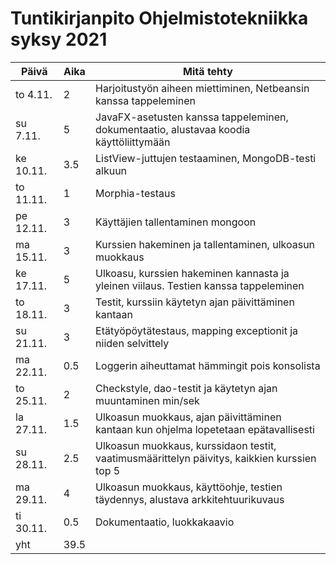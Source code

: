 # Tuntikirjanpito Ohjelmistotekniikka syksy 2021

| Päivä | Aika | Mitä tehty |
|---|---|---|
to 4.11.|2|Harjoitustyön aiheen miettiminen, Netbeansin kanssa tappeleminen
su 7.11.|5|JavaFX-asetusten kanssa tappeleminen, dokumentaatio, alustavaa koodia käyttöliittymään
ke 10.11.|3.5|ListView-juttujen testaaminen, MongoDB-testi alkuun
to 11.11.|1|Morphia-testaus
pe 12.11.|3|Käyttäjien tallentaminen mongoon
ma 15.11.|3|Kurssien hakeminen ja tallentaminen, ulkoasun muokkaus
ke 17.11.|5|Ulkoasu, kurssien hakeminen kannasta ja yleinen viilaus. Testien kanssa tappeleminen
to 18.11.|3|Testit, kurssiin käytetyn ajan päivittäminen kantaan
su 21.11.|3|Etätyöpöytätestaus, mapping exceptionit ja niiden selvittely
ma 22.11.|0.5|Loggerin aiheuttamat hämmingit pois konsolista
to 25.11.|2|Checkstyle, dao-testit ja käytetyn ajan muuntaminen min/sek
la 27.11.|1.5|Ulkoasun muokkaus, ajan päivittäminen kantaan kun ohjelma lopetetaan epätavallisesti
su 28.11.|2.5|Ulkoasun muokkaus, kurssidaon testit, vaatimusmäärittelyn päivitys, kaikkien kurssien top 5
ma 29.11.|4|Ulkoasun muokkaus, käyttöohje, testien täydennys, alustava arkkitehtuurikuvaus
ti 30.11.|0.5|Dokumentaatio, luokkakaavio
|yht|39.5|
